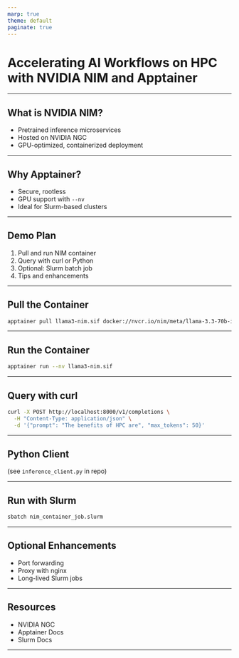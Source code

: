 ```yaml
---
marp: true
theme: default
paginate: true
---
```


# Accelerating AI Workflows on HPC with NVIDIA NIM and Apptainer

---

## What is NVIDIA NIM?

- Pretrained inference microservices
- Hosted on NVIDIA NGC
- GPU-optimized, containerized deployment

---

## Why Apptainer?

- Secure, rootless
- GPU support with `--nv`
- Ideal for Slurm-based clusters

---

## Demo Plan

1. Pull and run NIM container
2. Query with curl or Python
3. Optional: Slurm batch job
4. Tips and enhancements

---

## Pull the Container

```bash
apptainer pull llama3-nim.sif docker://nvcr.io/nim/meta/llama-3.3-70b-instruct:latest
```

---

## Run the Container

```bash
apptainer run --nv llama3-nim.sif
```

---

## Query with curl

```bash
curl -X POST http://localhost:8000/v1/completions \
  -H "Content-Type: application/json" \
  -d '{"prompt": "The benefits of HPC are", "max_tokens": 50}'
```

---

## Python Client

(see `inference_client.py` in repo)

---

## Run with Slurm

```bash
sbatch nim_container_job.slurm
```

---

## Optional Enhancements

- Port forwarding
- Proxy with nginx
- Long-lived Slurm jobs

---

## Resources

- NVIDIA NGC
- Apptainer Docs
- Slurm Docs

---
